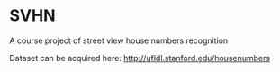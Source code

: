 # SVHN
A course project of street view house numbers recognition

Dataset can be acquired here: http://ufldl.stanford.edu/housenumbers
